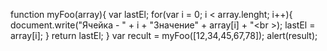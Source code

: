 function myFoo(array){
	var lastEl;
	for(var i = 0; i < array.lenght; i++){
		document.write("Ячейка - " + i +  "Значение" + array[i] + "<br \>);
		lastEl = array[i];
	}
	return lastEl;
}
var recult = myFoo([12,34,45,67,78]);
alert(result);
 
